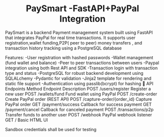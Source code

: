 <h1 align="center"> PaySmart -FastAPI+PayPal Integration</h1>
PaySmart is a backend Payment management system built using FastAPI that integrates PayPal for real time transactions. It supports user registration,wallet funding,P2P( peer to peer) money transfers , and transaction history tracking using a PostgreSQL database

Features:
-User registration with hashed passwords
-Wallet management (fund wallet and balance)
-Peer to peer transactions between users
-Paypal integration using both Rest API and SDK
-Transaction login with transaction type and status
-PostgreSQL for robust backend development using SQLALchemy
-Pydantic for validation
-Jinja2 template for rendering and static file support
-Authentication using passlib(bcrypt) for hashing 
🔁 API Endpoints
Method	Endpoint	Description
POST	/users/register	Register a new user
POST	/wallets/fund	Fund wallet using PayPal
POST	/create-order	Create PayPal order (REST API)
POST	/capture-order/{order_id}	Capture PayPal order
GET	/payment/success	Callback for success payment
GET	/payment/cancel	Callback for canceled payment
POST	/transactions/p2p	Transfer funds to another user
POST	/webhook	PayPal webhook listener
GET	/	Basic HTML UI

Sandbox credentials shall be used for testing
